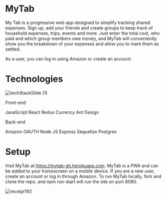 # MyTab

My Tab is a progressive web app designed to simplify tracking shared expenses. Sign up, add your friends and create groups to keep track of household expenses, trips, events and more. Just enter the total cost, who paid and which group members owe money, and MyTab will conveniently show you the breakdown of your expenses and allow you to mark them as settled.

As a user, you can log in using Amazon or create an account.

# Technologies
![techStackSlide (1)](https://user-images.githubusercontent.com/67703233/109438710-f8934100-79df-11eb-87bf-fd757fa60751.png)

Front-end

JavaScript
React
Redux
Currency
Ant Design

Back-end

Amazon OAUTH
Node JS
Express
Sequelize
Postgres

# Setup

Visit MyTab at https://mytab-gh.herokuapp.com. MyTab is a PWA and can be added to your homescreen on a mobile device. If you are a new user, create an account or log in through Amazon. To run MyTab locally, fork and clone the repo, and npm run-start will run the site on port 8080.

![receipt192](https://user-images.githubusercontent.com/67703233/109438763-211b3b00-79e0-11eb-9c52-926f67b9a0ac.png)
